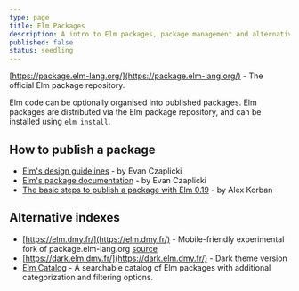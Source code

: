 ```yaml
---
type: page
title: Elm Packages
description: A intro to Elm packages, package management and alternative package indexes.
published: false
status: seedling
---
```


[https://package.elm-lang.org/](https://package.elm-lang.org/) - The official Elm package repository.

Elm code can be optionally organised into published packages. Elm packages are distributed via the Elm package repository, and can be installed using `elm install`.

## How to publish a package

- [Elm's design guidelines](https://package.elm-lang.org/help/design-guidelines) - by Evan Czaplicki
- [Elm's package documentation](https://package.elm-lang.org/help/documentation-format) - by Evan Czaplicki
- [The basic steps to publish a package with Elm 0.19](https://korban.net/posts/elm/2018-10-02-basic-steps-publish-package-elm-19/) - by Alex Korban

## Alternative indexes

- [https://elm.dmy.fr/](https://elm.dmy.fr/) - Mobile-friendly experimental fork of package.elm-lang.org [source](https://github.com/dmy/elm.dmy.fr)
- [https://dark.elm.dmy.fr/](https://dark.elm.dmy.fr/) - Dark theme version
- [Elm Catalog](https://korban.net/elm/catalog/) - A searchable catalog of Elm packages with additional categorization and filtering options.
